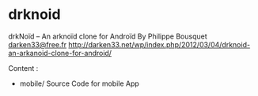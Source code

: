 # drknoid
drkNoïd – An arknoïd clone for Androïd
By Philippe Bousquet <darken33@free.fr>
http://darken33.net/wp/index.php/2012/03/04/drknoid-an-arkanoid-clone-for-android/

Content :
- mobile/ Source Code for mobile App
